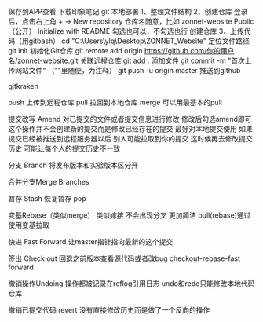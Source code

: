 保存到APP查看
下载印象笔记
git
本地部署
1、整理文件结构
2、创建仓库
登录后，点击右上角 + → New repository
仓库名随意，比如 zonnet-website
Public（公开）
Initialize with README 勾选也可以，不勾选也行
创建仓库
3、上传代码（用gitbash）
cd "C:\Users\ylq\Desktop\ZONNET_Website" 定位文件路径
git init 初始化Git仓库
git remote add origin https://github.com/你的用户名/zonnet-website.git 关联远程仓库
git add .  添加文件
git commit -m "首次上传网站文件" （""里随便，为注释）
git push -u origin master 推送到github







gitkraken

push 上传到远程仓库
pull 拉回到本地仓库
merge 可以用最基本的pull



提交改写 Amend
对已提交的文件或者提交信息进行修改  修改后勾选amend即可 这个操作并不会创建新的提交而是修改已经存在的提交
最好对本地提交使用 如果提交已经被推送到远程服务器以后 别人可能拉取到你的提交 这时候再去修改提交历史 可能让每个人的提交历史不一致

分支 Branch
将发布版本和实验版本区分开

合并分支Merge Branches

暂存 Stash
恢复暂存 pop


变基Rebase（类似merge） 类似嫁接 不会出现分叉 更加简洁
pull(rebase)通过使用变基拉取



快进 Fast Forward 让master指针指向最新的这个提交

签出 Check out 回退之前版本查看源代码或者改bug
checkout-rebase-fast forward

撤销操作Undoing
操作都被记录在reflog引用日志  undo和redo只能修改本地代码仓库

撤销已提交代码 revert  没有直接修改历史而是做了一个反向的操作





